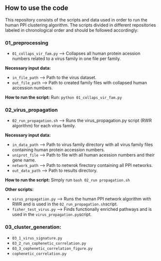 ## How to use the code
This repository consists of the scripts and data used in order to run the human PPI clustering algorithm. The scripts divided in different repositories labeled in chronological order and should be followed accordingly:

### 01_preprocessing
- `01_collaps_vir_fam.py` --> Collapses all human protein acession numbers related to a virus family in one file per family.

**Necessary input data:**
- `in_file_path` --> Path to the virus dataset. 
- `out_file_path` --> Path to created family files with collapsed human accession numbers. 

**How to run the script:**
 Run: `python 01_collaps_vir_fam.py`


### 02_virus_propagation
- `02_run_propagation.sh` --> Runs the virus_propagation.py script (RWR algorithm) for each virus family.

**Necessary input data:**
- `in_data_path` --> Path to virus family directory with all virus family files containing human protein accession numbers. 
- `uniprot_file` --> Path to file with all human acession numbers and their gene name. 
- `network_path` --> Path to netwrok firectory containing all PPI networks. 
- `out_data_path` --> Path to results directory. 

**How to run the script:**
Simply run `bash 02_run propagation.sh`

**Other scripts:**
- `virus_propagation.py` --> Runs the human PPI network algorithm with RWR and is used in the `02_run_propagation.sh`script. 
- `fisher_test_virus.py` --> Finds functionally enriched pathways and  is used in the `virus_propagation.py`script.


### 03_cluster_generation:
- `03_1_virus_signature.py`
- `03_2_run_cophenetic_correlation.py`
- `03_3_cophenetic_correlation_figure.py`
- `cophenetic_correlation.py`
